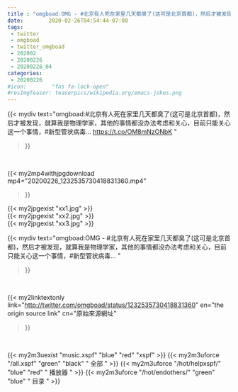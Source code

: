 ```yaml
---
title : "omgboad:OMG - #北京有人死在家里几天都臭了(这可是北京首都)，然后才被发现，就算我是物理学家，其他的事情都没办法考虑和关心，目前只能关心这一个事情，#新型管状病毒... "
date:        2020-02-26T04:54:44-07:00
tags:
 - twitter
 - omgboad
 - twitter_omgboad
 - 202002
 - 20200226
 - 20200226_04
categories:
 - 20200226
#icon:        "fas fa-lock-open"
#resImgTeaser: teaserpics/wikipedia.org/emacs-jokes.png
---
```


{{< mydiv text="omgboad:#北京有人死在家里几天都臭了(这可是北京首都)，然后才被发现，就算我是物理学家，其他的事情都没办法考虑和关心，目前只能关心这一个事情，#新型管状病毒... https://t.co/OM8mNzONbK "
>}}
<br>


{{< my2mp4withjpgdownload mp4="20200226_1232535730418831360.mp4"
>}}

{{< my2jpgexist "xx1.jpg" >}}<br>
{{< my2jpgexist "xx2.jpg" >}}<br>
{{< my2jpgexist "xx3.jpg" >}}<br>



{{< mydiv text="omgboad:OMG - #北京有人死在家里几天都臭了(这可是北京首都)，然后才被发现，就算我是物理学家，其他的事情都没办法考虑和关心，目前只能关心这一个事情，#新型管状病毒... "
>}}
<br>

{{< my2linktextonly link="http://twitter.com/omgboad/status/1232535730418831360"
en="the origin source link" cn="原始來源網址"
>}}


<br>

{{< my2m3uexist "music.xspf"        "blue"   "red"    "xspf" >}} {{< my2m3uforce "/all.xspf"         "green"  "black"  " 全部 " >}} {{< my2m3uforce "/hot/helpxspf/"    "blue"   "red"    " 播放器 " >}} {{< my2m3uforce "/hot/endothers/"   "green"  "blue"   " 目录 " >}} 
